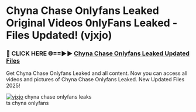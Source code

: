# Chyna Chase Onlyfans Leaked Original Videos 0nlyFans Leaked - Files Updated! (vjxjo)

<h3>🔴 CLICK HERE 🌐==►► <a href="https://best4dudes.click/HH4t6V" rel="nofollow">Chyna Chase Onlyfans Leaked Updated Files</a></h3>

Get Chyna Chase Onlyfans Leaked and all content. Now you can access all videos and pictures of Chyna Chase Onlyfans Leaked. New Updated Files 2025!

[![vjxjo](https://github.com/user-attachments/assets/8c521d6e-e6e3-4a75-9320-d58ab9d79d5b)](https://best4dudes.click/HH4t6V)
chyna chase onlyfans leaks<br>
ts chyna onlyfans